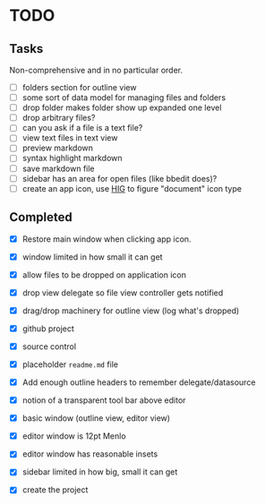 # TODO

## Tasks

Non-comprehensive and in no particular order.

- [ ] folders section for outline view
- [ ] some sort of data model for managing files and folders
- [ ] drop folder makes folder show up expanded one level
- [ ] drop arbitrary files?
- [ ] can you ask if a file is a text file?
- [ ] view text files in text view
- [ ] preview markdown
- [ ] syntax highlight markdown
- [ ] save markdown file
- [ ] sidebar has an area for open files (like bbedit does)?
- [ ] create an app icon, use [HIG][appicon] to figure "document" icon type

## Completed

- [x] Restore main window when clicking app icon.
- [x] window limited in how small it can get
- [x] allow files to be dropped on application icon
- [x] drop view delegate so file view controller gets notified
- [x] drag/drop machinery for outline view (log what's dropped)
- [x] github project
- [x] source control
- [x] placeholder `readme.md` file
- [x] Add enough outline headers to remember delegate/datasource
- [x] notion of a transparent tool bar above editor
- [x] basic window (outline view, editor view)
- [x] editor window is 12pt Menlo
- [x] editor window has reasonable insets
- [x] sidebar limited in how big, small it can get
- [x] create the project


[hig]: https://developer.apple.com/design/human-interface-guidelines/macos/overview/themes/
[appicon]: https://developer.apple.com/design/human-interface-guidelines/macos/icons-and-images/app-icon/
